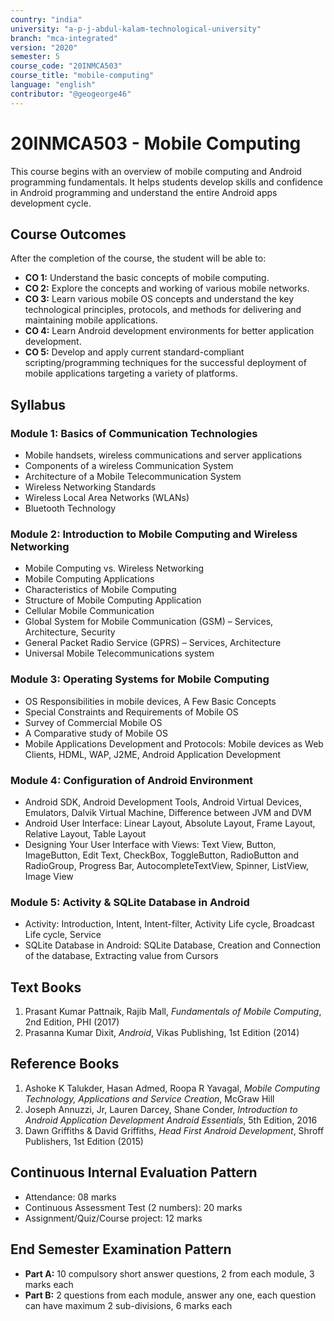 ```yaml
---
country: "india"
university: "a-p-j-abdul-kalam-technological-university"
branch: "mca-integrated"
version: "2020"
semester: 5
course_code: "20INMCA503"
course_title: "mobile-computing"
language: "english"
contributor: "@geogeorge46"
---
```


# 20INMCA503 - Mobile Computing

This course begins with an overview of mobile computing and Android programming fundamentals. It helps students develop skills and confidence in Android programming and understand the entire Android apps development cycle.

## Course Outcomes
After the completion of the course, the student will be able to:

- **CO 1:** Understand the basic concepts of mobile computing.  
- **CO 2:** Explore the concepts and working of various mobile networks.  
- **CO 3:** Learn various mobile OS concepts and understand the key technological principles, protocols, and methods for delivering and maintaining mobile applications.  
- **CO 4:** Learn Android development environments for better application development.  
- **CO 5:** Develop and apply current standard-compliant scripting/programming techniques for the successful deployment of mobile applications targeting a variety of platforms.

## Syllabus

### Module 1: Basics of Communication Technologies
- Mobile handsets, wireless communications and server applications  
- Components of a wireless Communication System  
- Architecture of a Mobile Telecommunication System  
- Wireless Networking Standards  
- Wireless Local Area Networks (WLANs)  
- Bluetooth Technology  

### Module 2: Introduction to Mobile Computing and Wireless Networking
- Mobile Computing vs. Wireless Networking  
- Mobile Computing Applications  
- Characteristics of Mobile Computing  
- Structure of Mobile Computing Application  
- Cellular Mobile Communication  
- Global System for Mobile Communication (GSM) – Services, Architecture, Security  
- General Packet Radio Service (GPRS) – Services, Architecture  
- Universal Mobile Telecommunications system  

### Module 3: Operating Systems for Mobile Computing
- OS Responsibilities in mobile devices, A Few Basic Concepts  
- Special Constraints and Requirements of Mobile OS  
- Survey of Commercial Mobile OS  
- A Comparative study of Mobile OS  
- Mobile Applications Development and Protocols: Mobile devices as Web Clients, HDML, WAP, J2ME, Android Application Development  

### Module 4: Configuration of Android Environment
- Android SDK, Android Development Tools, Android Virtual Devices, Emulators, Dalvik Virtual Machine, Difference between JVM and DVM  
- Android User Interface: Linear Layout, Absolute Layout, Frame Layout, Relative Layout, Table Layout  
- Designing Your User Interface with Views: Text View, Button, ImageButton, Edit Text, CheckBox, ToggleButton, RadioButton and RadioGroup, Progress Bar, AutocompleteTextView, Spinner, ListView, Image View  

### Module 5: Activity & SQLite Database in Android
- Activity: Introduction, Intent, Intent-filter, Activity Life cycle, Broadcast Life cycle, Service  
- SQLite Database in Android: SQLite Database, Creation and Connection of the database, Extracting value from Cursors  

## Text Books
1. Prasant Kumar Pattnaik, Rajib Mall, *Fundamentals of Mobile Computing*, 2nd Edition, PHI (2017)  
2. Prasanna Kumar Dixit, *Android*, Vikas Publishing, 1st Edition (2014)  

## Reference Books
1. Ashoke K Talukder, Hasan Admed, Roopa R Yavagal, *Mobile Computing Technology, Applications and Service Creation*, McGraw Hill  
2. Joseph Annuzzi, Jr, Lauren Darcey, Shane Conder, *Introduction to Android Application Development Android Essentials*, 5th Edition, 2016  
3. Dawn Griffiths & David Griffiths, *Head First Android Development*, Shroff Publishers, 1st Edition (2015)  

## Continuous Internal Evaluation Pattern
- Attendance: 08 marks  
- Continuous Assessment Test (2 numbers): 20 marks  
- Assignment/Quiz/Course project: 12 marks  

## End Semester Examination Pattern
- **Part A:** 10 compulsory short answer questions, 2 from each module, 3 marks each  
- **Part B:** 2 questions from each module, answer any one, each question can have maximum 2 sub-divisions, 6 marks each
